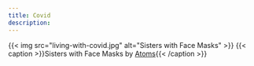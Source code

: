 ```yaml
---
title: Covid
description:
---
```

{{< img src="living-with-covid.jpg" alt="Sisters with Face Masks" >}}
{{< caption >}}Sisters with Face Masks by [Atoms](https://unsplash.com/photos/7e11Tfl2yxI){{< /caption >}}